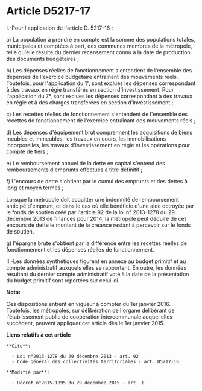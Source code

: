 # Article D5217-17

I.-Pour l'application de l'article D. 5217-16 : 

a) La population à prendre en compte est la somme des populations totales, municipales et comptées à part, des communes
membres de la métropole, telle qu'elle résulte du dernier recensement connu à la date de production des documents
budgétaires ; 

b) Les dépenses réelles de fonctionnement s'entendent de l'ensemble des dépenses de l'exercice budgétaire entraînant des
mouvements réels. Toutefois, pour l'application du 1°, sont exclues les dépenses correspondant à des travaux en régie
transférés en section d'investissement. Pour l'application du 7°, sont exclues les dépenses correspondant à des travaux en
régie et à des charges transférées en section d'investissement ; 

c) Les recettes réelles de fonctionnement s'entendent de l'ensemble des recettes de fonctionnement de l'exercice entraînant
des mouvements réels ; 

d) Les dépenses d'équipement brut comprennent les acquisitions de biens meubles et immeubles, les travaux en cours, les
immobilisations incorporelles, les travaux d'investissement en régie et les opérations pour compte de tiers ; 

e) Le remboursement annuel de la dette en capital s'entend des remboursements d'emprunts effectués à titre définitif ; 

f) L'encours de dette s'obtient par le cumul des emprunts et des dettes à long et moyen termes ; 

Lorsque la métropole doit acquitter une indemnité de remboursement anticipé d'emprunt, et dans le cas où elle bénéficie d'une
aide octroyée par le fonds de soutien créé par l'article 92 de la loi n° 2013-1278 du 29 décembre 2013 de finances pour 2014,
la métropole peut déduire de cet encours de dette le montant de la créance restant à percevoir sur le fonds de soutien. 

g) l'épargne brute s'obtient par la différence entre les recettes réelles de fonctionnement et les dépenses réelles de
fonctionnement. 

II.-Les données synthétiques figurent en annexe au budget primitif et au compte administratif auxquels elles se rapportent.
En outre, les données résultant du dernier compte administratif voté à la date de la présentation du budget primitif sont
reportées sur celui-ci.

**Nota:**

Ces dispositions entrent en vigueur à compter du 1er janvier 2016. Toutefois, les métropoles, sur délibération de l'organe
délibérant de l'établissement public de coopération intercommunale auquel elles succèdent, peuvent appliquer cet article dès
le 1er janvier 2015.

**Liens relatifs à cet article**

	**Cite**:

	  - Loi n°2013-1278 du 29 décembre 2013 - art. 92
	  - Code général des collectivités territoriales - art. D5217-16

	**Modifié par**:

	  - Décret n°2015-1895 du 29 décembre 2015 - art. 1

